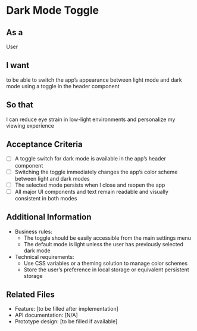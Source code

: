 # Dark Mode Toggle

## As a
User

## I want
to be able to switch the app’s appearance between light mode and dark mode using a toggle in the header component

## So that
I can reduce eye strain in low-light environments and personalize my viewing experience

## Acceptance Criteria
- [ ] A toggle switch for dark mode is available in the app’s header component
- [ ] Switching the toggle immediately changes the app’s color scheme between light and dark modes
- [ ] The selected mode persists when I close and reopen the app
- [ ] All major UI components and text remain readable and visually consistent in both modes

## Additional Information
- Business rules:
  * The toggle should be easily accessible from the main settings menu
  * The default mode is light unless the user has previously selected dark mode
- Technical requirements:
  * Use CSS variables or a theming solution to manage color schemes
  * Store the user’s preference in local storage or equivalent persistent storage

## Related Files
- Feature: [to be filled after implementation]
- API documentation: [N/A]
- Prototype design: [to be filled if available] 